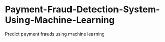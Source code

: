 # Payment-Fraud-Detection-System-Using-Machine-Learning
Predict payment frauds using machine learning
